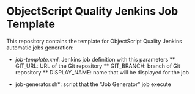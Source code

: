 # ObjectScript Quality Jenkins Job Template

This repository contains the template for ObjectScript Quality Jenkins automatic jobs generation:

* _job-template.xml_: Jenkins job definition with this parameters
** GIT_URL: URL of the Git repository
** GIT_BRANCH: branch of Git repository
** DISPLAY_NAME: name that will be displayed for the job

* job-generator.sh*: script that the "Job Generator" job execute
